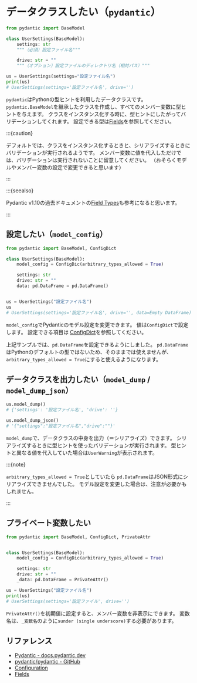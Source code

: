 # データクラスしたい（``pydantic``）

```python
from pydantic import BaseModel

class UserSettings(BaseModel):
    settings: str
    """（必須）設定ファイル名"""

    drive: str = ""
    """（オプション）設定ファイルのディレクトリ名（相対パス）"""

us = UserSettings(settings="設定ファイル名")
print(us)
# UserSettings(settings='設定ファイル名', drive='')
```

``pydantic``はPythonの型ヒントを利用したデータクラスです。
``pydantic.BaseModel``を継承したクラスを作成し、すべてのメンバー変数に型ヒントを与えます。
クラスをインスタンス化する時に、型ヒントにしたがってバリデーションしてくれます。
設定できる型は[Fields](https://docs.pydantic.dev/dev/api/fields/)を参照してください。

:::{caution}

デフォルトでは、クラスをインスタンス化するときと、シリアライズするときにバリデーションが実行されるようです。
メンバー変数に値を代入しただけでは、バリデーションは実行されないことに留意してください。
（おそらくモデルやメンバー変数の設定で変更できると思います）

:::

:::{seealso}

Pydantic v1.10の過去ドキュメントの[Field Types](https://docs.pydantic.dev/1.10/usage/types/)も参考になると思います。

:::

## 設定したい（``model_config``）

```python
from pydantic import BaseModel, ConfigDict

class UserSettings(BaseModel):
    model_config = ConfigDic(arbitrary_types_allowed = True)

    settings: str
    drive: str = ""
    data: pd.DataFrame = pd.DataFrame()


us = UserSettings("設定ファイル名")
us
# UserSettings(settings='設定ファイル名', drive='', data=Empty DataFrame)

```

``model_config``でPydanticのモデル設定を変更できます。
値は``ConfigDict``で設定します。
設定できる項目は [ConfigDict](https://docs.pydantic.dev/dev/api/config/)を参照してください。

上記サンプルでは、``pd.DataFrame``を設定できるようにしました。
``pd.DataFrame``はPythonのデフォルトの型ではないため、そのままでは使えませんが、
``arbitrary_types_allowed = True``にすると使えるようになります。

## データクラスを出力したい（``model_dump`` / ``model_dump_json``）

```python
us.model_dump()
# {'settings': '設定ファイル名', 'drive': ''}

us.model_dump_json()
# '{"settings":"設定ファイル名","drive":""}'
```

``model_dump``で、データクラスの中身を出力（＝シリアライズ）できます。
シリアライズするときに型ヒントを使ったバリデーションが実行されます。
型ヒントと異なる値を代入していた場合は`UserWarning`が表示されます。

:::{note}

`arbitrary_types_allowed = True`としていたら
``pd.DataFrame``はJSON形式にシリアライズできませんでした。
モデル設定を変更した場合は、注意が必要かもしれません。

:::

## プライベート変数したい

```python
from pydantic import BaseModel, ConfigDict, PrivateAttr


class UserSettings(BaseModel):
    model_config = ConfigDic(arbitrary_types_allowed = True)

    settings: str
    drive: str = ""
    _data: pd.DataFrame = PrivateAttr()

us = UserSettings("設定ファイル名")
print(us)
# UserSettings(settings='設定ファイル', drive='')
```

`PrivateAttr()`を初期値に設定すると、メンバー変数を非表示にできます。
変数名は、`_変数名`のように`sunder (single underscore)`する必要があります。

## リファレンス

- [Pydantic - docs.pydantic.dev](https://docs.pydantic.dev/latest/)
- [pydantic/pydantic - GitHub](https://github.com/pydantic/pydantic)
- [Configuration](https://docs.pydantic.dev/dev/concepts/config/)
- [Fields](https://docs.pydantic.dev/dev/concepts/fields/)
